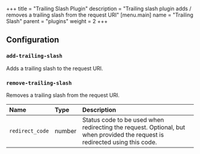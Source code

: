 +++
title = "Trailing Slash Plugin"
description = "Trailing slash plugin adds / removes a trailing slash from the request URI"
[menu.main]
  name = "Trailing Slash"
  parent = "plugins"
  weight = 2
+++

## Configuration

### `add-trailing-slash`

Adds a trailing slash to the request URI.

### `remove-trailing-slash`

Removes a trailing slash from the request URI.

Name | Type | Description
:--- | :--- | :----------
`redirect_code` | number | Status code to be used when redirecting the request. Optional, but when provided the request is redirected using this code.
